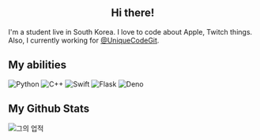 <h2 align="center">Hi there!</h1>

I'm a student live in South Korea. I love to code about Apple, Twitch things. Also, I currently working for [@UniqueCodeGit](https://github.com/UniqueCodeGit).

## My abilities
![Python](https://img.shields.io/badge/-Python-3776AB?style=for-the-badge&logo=python&logoColor=fff) 
![C++](https://img.shields.io/badge/-C++-00599C?style=for-the-badge&logo=C&logoColor=fff) 
![Swift](https://img.shields.io/badge/-Swift-fc4103?style=for-the-badge&logo=swift&logoColor=fff)
![Flask](https://img.shields.io/badge/-Flask-000000?style=for-the-badge&logo=flask&logoColor=fff)
![Deno](https://img.shields.io/badge/-Deno-000000?style=for-the-badge&logo=deno&logoColor=fff)

## My Github Stats
![그의 업적](https://github-readme-stats.vercel.app/api?username=fxrcha&show_icons=true)


